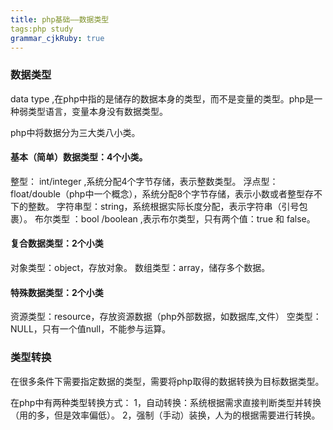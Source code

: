 ```yaml
---
title: php基础——数据类型
tags:php study
grammar_cjkRuby: true
---
```

### 数据类型
data type ,在php中指的是储存的数据本身的类型，而不是变量的类型。php是一种弱类型语言，变量本身没有数据类型。 

php中将数据分为三大类八小类。
#### 基本（简单）数据类型：4个小类。
整型： int/integer ,系统分配4个字节存储，表示整数类型。
浮点型：float/double（php中一个概念），系统分配8个字节存储，表示小数或者整型存不下的整数。
字符串型：string，系统根据实际长度分配，表示字符串（引号包裹）。
布尔类型 ：bool /boolean ,表示布尔类型，只有两个值：true 和 false。

#### 复合数据类型：2个小类
对象类型：object，存放对象。
数组类型：array，储存多个数据。

#### 特殊数据类型：2个小类
资源类型：resource，存放资源数据（php外部数据，如数据库,文件）
空类型： NULL，只有一个值null，不能参与运算。


### 类型转换
在很多条件下需要指定数据的类型，需要将php取得的数据转换为目标数据类型。

在php中有两种类型转换方式：
1，自动转换：系统根据需求直接判断类型并转换（用的多，但是效率偏低）。
2，强制（手动）装换，人为的根据需要进行转换。